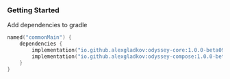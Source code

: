 ### Getting Started
Add dependencies to gradle

```kotlin
named("commonMain") {
    dependencies {
        implementation("io.github.alexgladkov:odyssey-core:1.0.0-beta09") // For core classes
        implementation("io.github.alexgladkov:odyssey-compose:1.0.0-beta09") // For compose extensions
    }
}
```